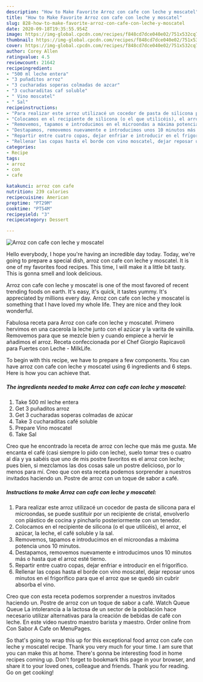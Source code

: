 ```yaml
---
description: "How to Make Favorite Arroz con cafe con leche y moscatel"
title: "How to Make Favorite Arroz con cafe con leche y moscatel"
slug: 828-how-to-make-favorite-arroz-con-cafe-con-leche-y-moscatel
date: 2020-09-18T19:35:55.954Z
image: https://img-global.cpcdn.com/recipes/f848cd7dce040e02/751x532cq70/arroz-con-cafe-con-leche-y-moscatel-foto-principal.jpg
thumbnail: https://img-global.cpcdn.com/recipes/f848cd7dce040e02/751x532cq70/arroz-con-cafe-con-leche-y-moscatel-foto-principal.jpg
cover: https://img-global.cpcdn.com/recipes/f848cd7dce040e02/751x532cq70/arroz-con-cafe-con-leche-y-moscatel-foto-principal.jpg
author: Corey Allen
ratingvalue: 4.5
reviewcount: 21642
recipeingredient:
- "500 ml leche entera"
- "3 puñaditos arroz"
- "3 cucharadas soperas colmadas de azcar"
- "3 cucharaditas caf soluble"
- " Vino moscatel"
- " Sal"
recipeinstructions:
- "Para realizar este arroz utilizacé un cocedor de pasta de silicona para el microondas, se puede sustituir por un recipiente de cristal, envolverlo con plástico de cocina y pincharlo posteriormente con un tenedor."
- "Colocamos en el recipiente de silicona (o el que utilicéis), el arroz, el azúcar, la leche, el café soluble y la sal."
- "Removemos, tapamos e introducimos en el microondas a máxima potencia unos 10 minutos."
- "Destapamos, removemos nuevamente e introducimos unos 10 minutos más o hasta que el arroz esté tierno."
- "Repartir entre cuatro copas, dejar enfriar e introducir en el frigorífico."
- "Rellenar las copas hasta el borde con vino moscatel, dejar reposar unos minutos en el frigorífico para que el arroz que se quedó sin cubrir absorba el vino."
categories:
- Recipe
tags:
- arroz
- con
- cafe

katakunci: arroz con cafe 
nutrition: 239 calories
recipecuisine: American
preptime: "PT29M"
cooktime: "PT54M"
recipeyield: "3"
recipecategory: Dessert

---
```



![Arroz con cafe con leche y moscatel](https://img-global.cpcdn.com/recipes/f848cd7dce040e02/751x532cq70/arroz-con-cafe-con-leche-y-moscatel-foto-principal.jpg)

Hello everybody, I hope you're having an incredible day today. Today, we're going to prepare a special dish, arroz con cafe con leche y moscatel. It is one of my favorites food recipes. This time, I will make it a little bit tasty. This is gonna smell and look delicious.

Arroz con cafe con leche y moscatel is one of the most favored of recent trending foods on earth. It's easy, it's quick, it tastes yummy. It's appreciated by millions every day. Arroz con cafe con leche y moscatel is something that I have loved my whole life. They are nice and they look wonderful.

Fabulosa receta para Arroz con cafe con leche y moscatel. Primero hervimos en una cacerola la leche junto con el azúcar y la varita de vainilla. Removemos para que se mezcle bien y cuando empiece a hervir le añadimos el arroz. Receta confeccionada por el Chef Giorgio Rapicavoli para Fuertes con Leche - MilkLife.


To begin with this recipe, we have to prepare a few components. You can have arroz con cafe con leche y moscatel using 6 ingredients and 6 steps. Here is how you can achieve that.

<!--inarticleads1-->

##### The ingredients needed to make Arroz con cafe con leche y moscatel:

1. Take 500 ml leche entera
1. Get 3 puñaditos arroz
1. Get 3 cucharadas soperas colmadas de azúcar
1. Take 3 cucharaditas café soluble
1. Prepare  Vino moscatel
1. Take  Sal


Creo que he encontrado la receta de arroz con leche que más me gusta. Me encanta el café (casi siempre lo pido con leche), suelo tomar tres o cuatro al día y ya sabéis que uno de mis postre favoritos es el arroz con leche; pues bien, si mezclamos las dos cosas sale un postre delicioso, por lo menos para mí. Creo que con esta receta podemos sorprender a nuestros invitados haciendo un. Postre de arroz con un toque de sabor a café. 

<!--inarticleads2-->

##### Instructions to make Arroz con cafe con leche y moscatel:

1. Para realizar este arroz utilizacé un cocedor de pasta de silicona para el microondas, se puede sustituir por un recipiente de cristal, envolverlo con plástico de cocina y pincharlo posteriormente con un tenedor.
1. Colocamos en el recipiente de silicona (o el que utilicéis), el arroz, el azúcar, la leche, el café soluble y la sal.
1. Removemos, tapamos e introducimos en el microondas a máxima potencia unos 10 minutos.
1. Destapamos, removemos nuevamente e introducimos unos 10 minutos más o hasta que el arroz esté tierno.
1. Repartir entre cuatro copas, dejar enfriar e introducir en el frigorífico.
1. Rellenar las copas hasta el borde con vino moscatel, dejar reposar unos minutos en el frigorífico para que el arroz que se quedó sin cubrir absorba el vino.


Creo que con esta receta podemos sorprender a nuestros invitados haciendo un. Postre de arroz con un toque de sabor a café. Watch Queue Queue La intolerancia a la lactosa de un sector de la población hace necesario utilizar alternativas para la creación de bebidas de café con leche. En este video nuestro maestro barista y maestro. Order online from Con Sabor A Cafe on MenuPages. 

So that's going to wrap this up for this exceptional food arroz con cafe con leche y moscatel recipe. Thank you very much for your time. I am sure that you can make this at home. There's gonna be interesting food in home recipes coming up. Don't forget to bookmark this page in your browser, and share it to your loved ones, colleague and friends. Thank you for reading. Go on get cooking!
